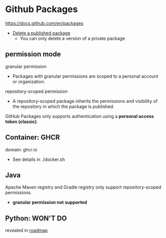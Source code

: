 # Github Packages
https://docs.github.com/en/packages

- [Delete a published package](https://docs.github.com/en/free-pro-team@latest/packages/publishing-and-managing-packages/deleting-a-package)
    - You can only delete a version of a private package

## permission mode
granular permission
- Packages with granular permissions are scoped to a personal account or organization.

repository-scoped permission
- A repository-scoped package inherits the permissions and visibility of the repository in which the package is published.

GitHub Packages only supports authentication using a **personal access token (classic)**. 

## Container: GHCR
domain: ghcr.io
- See details in ./docker.sh

## Java
Apache Maven registry and Gradle registry only support repository-scoped permissions.
- **granular permission not supported**

## Python: WON'T DO
revealed in [roadmap](https://github.com/github/roadmap/issues/94)
